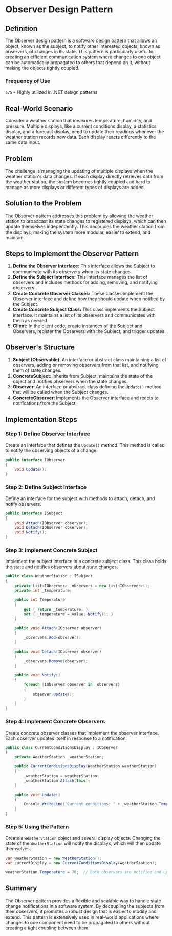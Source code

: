 # Observer Design Pattern 

## Definition

The Observer design pattern is a software design pattern that allows an object, known as the subject, to notify other interested objects, known as observers, of changes in its state. This pattern is particularly useful for creating an efficient communication system where changes to one object can be automatically propagated to others that depend on it, without making the objects tightly coupled.


### Frequency of Use
`5/5` - Highly utilized in .NET design patterns

## Real-World Scenario

Consider a weather station that measures temperature, humidity, and pressure. Multiple displays, like a current conditions display, a statistics display, and a forecast display, need to update their readings whenever the weather station records new data. Each display reacts differently to the same data input.

## Problem

The challenge is managing the updating of multiple displays when the weather station's data changes. If each display directly retrieves data from the weather station, the system becomes tightly coupled and hard to manage as more displays or different types of displays are added.

## Solution to the Problem

The Observer pattern addresses this problem by allowing the weather station to broadcast its state changes to registered displays, which can then update themselves independently. This decouples the weather station from the displays, making the system more modular, easier to extend, and maintain.



## Steps to Implement the Observer Pattern
1. **Define the Observer Interface:** This interface allows the Subject to communicate with its observers when its state changes.
2. **Define the Subject Interface:** This interface manages the list of observers and includes methods for adding, removing, and notifying observers.
3. **Create Concrete Observer Classes:** These classes implement the Observer interface and define how they should update when notified by the Subject.
4. **Create Concrete Subject Class:** This class implements the Subject interface. It maintains a list of its observers and communicates with them as needed.
5. **Client:** In the client code, create instances of the Subject and Observers, register the Observers with the Subject, and trigger updates.




## Observer's Structure

1. **Subject (Observable)**: An interface or abstract class maintaining a list of observers, adding or removing observers from that list, and notifying them of state changes.
2. **ConcreteSubject**: Inherits from Subject, maintains the state of the object and notifies observers when the state changes.
3. **Observer**: An interface or abstract class defining the `Update()` method that will be called when the Subject changes.
4. **ConcreteObserver**: Implements the Observer interface and reacts to notifications from the Subject.

## Implementation Steps

### Step 1: Define Observer Interface
Create an interface that defines the `Update()` method. This method is called to notify the observing objects of a change.

```csharp
public interface IObserver
{
    void Update();
}
```

### Step 2: Define Subject Interface
Define an interface for the subject with methods to attach, detach, and notify observers.

```csharp
public interface ISubject
{
    void Attach(IObserver observer);
    void Detach(IObserver observer);
    void Notify();
}
```

### Step 3: Implement Concrete Subject
Implement the subject interface in a concrete subject class. This class holds the state and notifies observers about state changes.

```csharp
public class WeatherStation : ISubject
{
    private List<IObserver> _observers = new List<IObserver>();
    private int _temperature;

    public int Temperature
    {
        get { return _temperature; }
        set { _temperature = value; Notify(); }
    }

    public void Attach(IObserver observer)
    {
        _observers.Add(observer);
    }

    public void Detach(IObserver observer)
    {
        _observers.Remove(observer);
    }

    public void Notify()
    {
        foreach (IObserver observer in _observers)
        {
            observer.Update();
        }
    }
}
```

### Step 4: Implement Concrete Observers
Create concrete observer classes that implement the observer interface. Each observer updates itself in response to a notification.

```csharp
public class CurrentConditionsDisplay : IObserver
{
    private WeatherStation _weatherStation;

    public CurrentConditionsDisplay(WeatherStation weatherStation)
    {
        _weatherStation = weatherStation;
        _weatherStation.Attach(this);
    }

    public void Update()
    {
        Console.WriteLine("Current conditions: " + _weatherStation.Temperature + "F degrees.");
    }
}
```

### Step 5: Using the Pattern
Create a `WeatherStation` object and several display objects. Changing the state of the `WeatherStation` will notify the displays, which will then update themselves.

```csharp
var weatherStation = new WeatherStation();
var currentDisplay = new CurrentConditionsDisplay(weatherStation);

weatherStation.Temperature = 70;  // Both observers are notified and updated.
```

## Summary

The Observer pattern provides a flexible and scalable way to handle state change notifications in a software system. By decoupling the subjects from their observers, it promotes a robust design that is easier to modify and extend. This pattern is extensively used in real-world applications where changes to one component need to be propagated to others without creating a tight coupling between them.